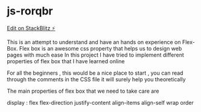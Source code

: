 # js-rorqbr

[Edit on StackBlitz ⚡️](https://stackblitz.com/edit/js-rorqbr)

This is an attempt to understand and have an hands on experience on Flex-Box.
Flex box is an awesome css property that helps us to design web pages with much ease
In this project I have tried to implement different properties of flex box that I have learned online

For all the beginners , this would be a nice place to start , you can read through the comments in the CSS file it will surely help you theoretically

The main properties of flex box that we need to take care are

display : flex
flex-direction
justify-content
align-items
align-self
wrap
order
